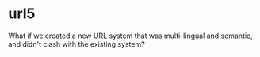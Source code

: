 # url5
What if we created a new URL system that was multi-lingual and semantic, and didn't clash with the existing system?
